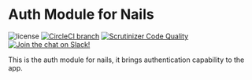 # Auth Module for Nails

![license](https://img.shields.io/badge/license-MIT-green.svg)
[![CircleCI branch](https://img.shields.io/circleci/project/github/nails/module-auth.svg)](https://circleci.com/gh/nails/module-auth)
[![Scrutinizer Code Quality](https://scrutinizer-ci.com/g/nails/module-auth/badges/quality-score.png)](https://scrutinizer-ci.com/g/nails/module-auth)
[![Join the chat on Slack!](https://now-examples-slackin-rayibnpwqe.now.sh/badge.svg)](https://nails-app.slack.com/shared_invite/MTg1NDcyNjI0ODcxLTE0OTUwMzA1NTYtYTZhZjc5YjExMQ)

This is the auth module for nails, it brings authentication capability to the app.
